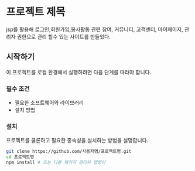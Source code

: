 # 프로젝트 제목

jsp를 활용해 로그인,회원가입,봉사활동 관련 참여, 커뮤니티, 고객센터, 마이페이지, 관리자 권한으로 관리 할수 있는 사이트를 만들었다.

## 시작하기

이 프로젝트를 로컬 환경에서 실행하려면 다음 단계를 따라야 합니다.

### 필수 조건

- 필요한 소프트웨어와 라이브러리
- 설치 방법

### 설치

프로젝트를 클론하고 필요한 종속성을 설치하는 방법을 설명합니다.

```bash
git clone https://github.com/사용자명/프로젝트명.git
cd 프로젝트명
npm install # 또는 다른 패키지 관리자 명령어
